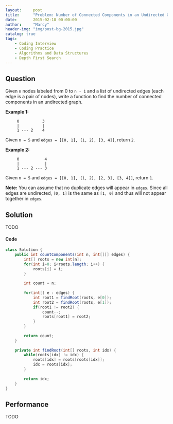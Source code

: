 ```yaml
---
layout:     post
title:      "Problem: Number of Connected Components in an Undirected Graph"
date:       2015-02-18 00:00:00
author:     "Marcy"
header-img: "img/post-bg-2015.jpg"
catalog: true
tags:
    - Coding Interview
    - Coding Practice
    - Algorithms and Data Structures
    - Depth First Search
---
```


## Question

Given `n` nodes labeled from 0 to `n - 1` and a list of undirected edges (each edge is a pair of nodes), write a function to find the number of connected components in an undirected graph.

**Example 1:**

```
     0          3
     |          |
     1 --- 2    4
```
Given `n = 5` and `edges = [[0, 1], [1, 2], [3, 4]]`, return `2`.

**Example 2:**

```
     0           4
     |           |
     1 --- 2 --- 3
```
Given `n = 5` and `edges = [[0, 1], [1, 2], [2, 3], [3, 4]]`, return `1`.

**Note:**
You can assume that no duplicate edges will appear in `edges`. Since all edges are undirected, `[0, 1]` is the same as `[1, 0]` and thus will not appear together in `edges`.

## Solution
TODO

#### Code
```java
class Solution {
    public int countComponents(int n, int[][] edges) {
        int[] roots = new int[n];
        for(int i=0; i<roots.length; i++) {
            roots[i] = i;
        }
        
        int count = n;
        
        for(int[] e : edges) {
            int root1 = findRoot(roots, e[0]);
            int root2 = findRoot(roots, e[1]);
            if(root1 != root2) {
                count--;
                roots[root1] = root2;
            }
        }
        
        return count;
    }
    
    private int findRoot(int[] roots, int idx) {
        while(roots[idx] != idx) {
            roots[idx] = roots[roots[idx]];
            idx = roots[idx];
        }
        
        return idx;
    }
}

```

## Performance
TODO